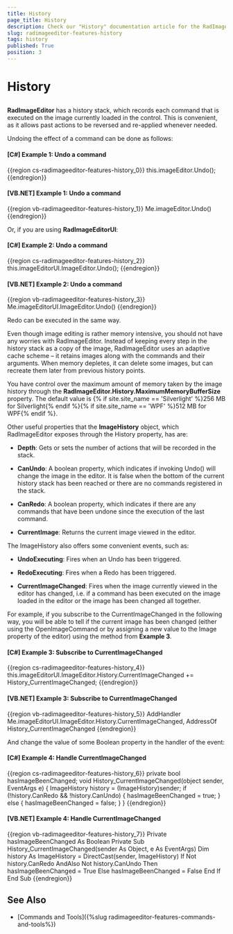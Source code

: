 ```yaml
---
title: History
page_title: History
description: Check our "History" documentation article for the RadImageEditor WPF control.
slug: radimageeditor-features-history
tags: history
published: True
position: 3
---
```


# History



## 

__RadImageEditor__ has a history stack, which records each command that is executed on the image currently loaded in the control. This is convenient, as it allows past actions to be reversed and re-applied whenever needed.

Undoing the effect of a command can be done as follows:

#### __[C#] Example 1: Undo a command__

{{region cs-radimageeditor-features-history_0}}
	this.imageEditor.Undo();
{{endregion}}

#### __[VB.NET] Example 1: Undo a command__

{{region vb-radimageeditor-features-history_1}}
	Me.imageEditor.Undo()
{{endregion}}

Оr, if you are using __RadImageEditorUI__:

#### __[C#] Example 2: Undo a command__

{{region cs-radimageeditor-features-history_2}}
	this.imageEditorUI.ImageEditor.Undo();
{{endregion}}

#### __[VB.NET] Example 2: Undo a command__

{{region vb-radimageeditor-features-history_3}}
	Me.imageEditorUI.ImageEditor.Undo()
{{endregion}}

Redo can be executed in the same way.

Even though image editing is rather memory intensive, you should not have any worries with RadImageEditor. Instead of keeping every step in the history stack as a copy of the image, RadImageEditor uses an adaptive cache scheme – it retains images along with the commands and their arguments. When memory depletes, it can delete some images, but can recreate them later from previous history points.

You have control over the maximum amount of memory taken by the image history through the __RadImageEditor.History.MaximumMemoryBufferSize__ property. The default value is {% if site.site_name == 'Silverlight' %}256 MB for Silverlight{% endif %}{% if site.site_name == 'WPF' %}512 MB for WPF{% endif %}.

Other useful properties that the __ImageHistory__ object, which RadImageEditor exposes through the History property, has are:

* __Depth__: Gets or sets the number of actions that will be recorded in the stack.

* __CanUndo__: A boolean property, which indicates if invoking Undo() will change the image in the editor. It is false when the bottom of the current history stack has been reached or there are no commands registered in the stack.

* __CanRedo__: A boolean property, which indicates if there are any commands that have been undone since the execution of the last command.

* __CurrentImage__: Returns the current image viewed in the editor.

The ImageHistory also offers some convenient events, such as:

* __UndoExecuting__: Fires when an Undo has been triggered.

* __RedoExecuting__: Fires when a Redo has been triggered.

* __CurrentImageChanged__: Fires when the image currently viewed in the editor has changed, i.e. if a command has been executed on the image loaded in the editor or the image has been changed all together.

For example, if you subscribe to the CurrentImageChanged in the following way, you will be able to tell if the current image has been changed (either using the OpenImageCommand or by assigning a new value to the Image property of the editor) using the method from **Example 3**.



#### __[C#] Example 3: Subscribe to CurrentImageChanged__

{{region cs-radimageeditor-features-history_4}}
	this.imageEditorUI.ImageEditor.History.CurrentImageChanged += History_CurrentImageChanged;
{{endregion}}

#### __[VB.NET] Example 3: Subscribe to CurrentImageChanged__

{{region vb-radimageeditor-features-history_5}}
	AddHandler Me.imageEditorUI.ImageEditor.History.CurrentImageChanged, AddressOf History_CurrentImageChanged
{{endregion}}

Аnd change the value of some Boolean property in the handler of the event:

#### __[C#] Example 4: Handle CurrentImageChanged__

{{region cs-radimageeditor-features-history_6}}
	private bool hasImageBeenChanged;
	void History_CurrentImageChanged(object sender, EventArgs e)
	{
	    ImageHistory history = (ImageHistory)sender;
	    if (!history.CanRedo && !history.CanUndo)
	    {
	        hasImageBeenChanged = true;
	    }
	    else
	    {
	        hasImageBeenChanged = false;
	    }
	}
{{endregion}}

#### __[VB.NET] Example 4: Handle CurrentImageChanged__

{{region vb-radimageeditor-features-history_7}}
	Private hasImageBeenChanged As Boolean
	Private Sub History_CurrentImageChanged(sender As Object, e As EventArgs)
	    Dim history As ImageHistory = DirectCast(sender, ImageHistory)
	    If Not history.CanRedo AndAlso Not history.CanUndo Then
	        hasImageBeenChanged = True
	    Else
	        hasImageBeenChanged = False
	    End If
	End Sub
{{endregion}}



## See Also

* [Commands and Tools]({%slug radimageeditor-features-commands-and-tools%})